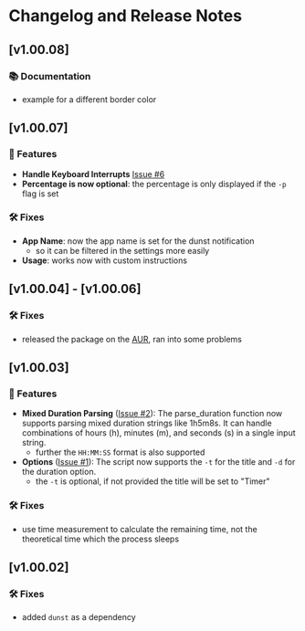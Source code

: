 # Changelog and Release Notes

## [v1.00.08]

### 📚 Documentation
- example for a different border color


## [v1.00.07]

### 🚀 Features

- **Handle Keyboard Interrupts** [Issue #6](https://github.com/bitSheriff/dunst-timer/issues/6)
- **Percentage is now optional**: the percentage is only displayed if the `-p` flag is set

### 🛠 Fixes

- **App Name**: now the app name is set for the dunst notification
    - so it can be filtered in the settings more easily
- **Usage**: works now with custom instructions

## [v1.00.04] - [v1.00.06]

### 🛠 Fixes

- released the package on the [AUR](https://aur.archlinux.org/packages/dunst-timer), ran into some problems

## [v1.00.03]

### 🚀 Features

- **Mixed Duration Parsing** ([Issue #2](https://github.com/bitSheriff/dunst-timer/issues/2)): The parse_duration function now supports parsing mixed duration strings like 1h5m8s. It can handle combinations of hours (h), minutes (m), and seconds (s) in a single input string.
  - further the `HH:MM:SS` format is also supported
- **Options** ([Issue #1](https://github.com/bitSheriff/dunst-timer/issues/1)): The script now supports the `-t` for the title and `-d` for the duration option.
  - the `-t` is optional, if not provided the title will be set to "Timer"

### 🛠 Fixes

- use time measurement to calculate the remaining time, not the theoretical time which the process sleeps

## [v1.00.02]

### 🛠 Fixes

- added `dunst` as a dependency
